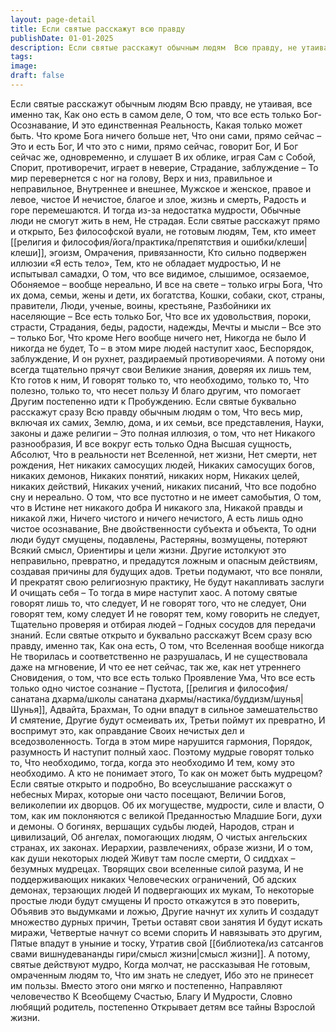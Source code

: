 ```yaml
---
layout: page-detail
title: Если святые расскажут всю правду
publishDate: 01-01-2025
description: Если святые расскажут обычным людям  Всю правду, не утаивая, все именно так,  Как оно есть в самом деле,  О том, что все есть только Бог-Осознавание,  И это единственная Реальность...
tags:
image:
draft: false
---
```

Если святые расскажут обычным людям  Всю правду, не утаивая, все именно так,  Как оно есть в самом деле,  О том, что все есть только Бог-Осознавание,  И это единственная Реальность,  Какая только может быть.  Что кроме Бога ничего больше нет,  Что они сами, прямо сейчас –  Это и есть Бог,  И что это с ними, прямо сейчас, говорит Бог,  И Бог сейчас же, одновременно, и слушает  В их облике, играя Сам с Собой,  Спорит, противоречит, играет в неверие,  Страдание, заблуждение –  То мир перевернется с ног на голову,  Верх и низ, правильное и неправильное,  Внутреннее и внешнее,  Мужское и женское, правое и левое, чистое  И нечистое, благое и злое, жизнь и смерть,  Радость и горе перемешаются.  И тогда из-за недостатка мудрости,  Обычные люди не смогут жить в нем,  Не страдая.  Если святые расскажут прямо и открыто,  Без философской вуали, не готовым людям,  Тем, кто имеет [[религия и философия/йога/практика/препятствия и ошибки/клеши|клеши]], эгоизм,  Омрачения, привязанности,  Кто сильно подвержен иллюзии «Я есть тело»,  Тем, кто не обладает мудростью,  И не испытывал самадхи,  О том, что все видимое, слышимое, осязаемое,  Обоняемое – вообще нереально,  И все на свете – только игры Бога,  Что их дома, семьи, жены и дети, их богатства,  Кошки, собаки, скот, страны, правители,  Люди, ученые, воины, крестьяне,  Разбойники их населяющие –  Все есть только Бог,  Что все их удовольствия, пороки, страсти,  Страдания, беды, радости, надежды,  Мечты и мысли –  Все это – только Бог,  Что кроме Него вообще ничего нет,  Никогда не было  И никогда не будет,  То – в этом мире людей наступит хаос,  Беспорядок, заблуждение,  И он рухнет, раздираемый противоречиями.  А потому они всегда тщательно прячут свои  Великие знания, доверяя их лишь тем,  Кто готов к ним,  И говорят только то, что необходимо, только то,  Что полезно, только то, что несет пользу  И благо другим, что помогает  Другим постепенно идти к Пробуждению.  Если святые буквально расскажут сразу  Всю правду обычным людям о том,  Что весь мир, включая их самих,  Землю, дома, и их семьи, все представления,  Науки, законы и даже религии –  Это полная иллюзия, о том, что нет  Никакого разнообразия,  И все вокруг есть только  Одна Высшая сущность, Абсолют,  Что в реальности нет Вселенной, нет жизни,  Нет смерти, нет рождения,  Нет никаких самосущих людей,  Никаких самосущих богов, никаких демонов,  Никаких понятий, никаких норм,  Никаких целей, никаких действий,  Никаких учений, никаких писаний,  Что все подобно сну и нереально.  О том, что все пустотно и не имеет самобытия,  О том, что в Истине нет никакого добра  И никакого зла,  Никакой правды и никакой лжи,  Ничего чистого и ничего нечистого,  А есть лишь одно чистое осознавание,  Вне двойственности субъекта и объекта,  То одни люди будут смущены, подавлены,  Растеряны, возмущены, потеряют  Всякий смысл,  Ориентиры и цели жизни.  Другие истолкуют это неправильно, превратно, и предадутся ложным и опасным действиям, создавая причины для будущих адов. Третьи подумают, что все поняли,  И прекратят свою религиозную практику,  Не будут накапливать заслуги  И очищать себя –  То тогда в мире наступит хаос.  А потому святые говорят лишь то, что следует,  И не говорят того, что не следует,  Они говорят тем, кому следует  И не говорят тем, кому говорить не следует,  Тщательно проверяя и отбирая людей –  Годных сосудов для передачи знаний.  Если святые открыто и буквально расскажут  Всем сразу всю правду, именно так,  Как она есть,  О том, что Вселенная вообще никогда Не творилась и соответственно не разрушалась,  И не существовала даже на мгновение, И что ее нет сейчас, так же, как нет утреннего  Сновидения, о том, что все есть только  Проявление Ума,  Что все есть только одно чистое сознание – Пустота, [[религия и философия/санатана дхарма/школы санатана дхармы/настика/буддизм/шунья|Шунья]], Адвайта, Брахман,  То одни впадут в сильное замешательство  И смятение,  Другие будут осмеивать их,  Третьи поймут их превратно,  И воспримут это, как оправдание  Своих нечистых дел и вседозволенность.  Тогда в этом мире нарушится гармония,  Порядок, разумность  И наступит полный хаос.  Поэтому мудрые говорят только то,  Что необходимо, тогда, когда это необходимо  И тем, кому это необходимо.  А кто не понимает этого,  То как он может быть мудрецом?  Если святые открыто и подробно,  Во всеуслышание расскажут о небесных  Мирах, которые они часто посещают,  Величии Богов, великолепии их дворцов.  Об их могуществе, мудрости, силе и власти,  О том, как им поклоняются с великой  Преданностью  Младшие Боги, духи и демоны.  О богинях, вершащих судьбы людей,  Народов, стран и цивилизаций,  Об ангелах, помогающих людям,  О чистых ангельских странах, их законах.  Иерархии, развлечениях, образе жизни,  И о том, как души некоторых людей  Живут там после смерти,  О сиддхах – безумных мудрецах.  Творящих свои вселенные силой разума,  И не поддерживающих никаких  Человеческих ограничений,  Об адских демонах, терзающих людей  И подвергающих их мукам,  То некоторые простые люди будут смущены  И просто откажутся в это поверить,  Объявив это выдумками и ложью,  Другие начнут их хулить  И создадут множество дурных причин,  Третьи оставят свои занятия  И будут искать миражи,  Четвертые начнут со всеми спорить  И навязывать это другим,  Пятые впадут в уныние и тоску,  Утратив свой [[библиотека/из сатсангов свами вишнудевананды гири/смысл жизни|смысл жизни]].  А потому, святые действуют мудро,  Когда молчат, не рассказывая  Не готовым, омраченным людям то,  Что им знать не следует,  Ибо это не принесет им пользы.  Вместо этого они мягко и постепенно,  Направляют человечество  К Всеобщему Счастью, Благу  И Мудрости,  Словно любящий родитель, постепенно  Открывает детям все тайны  Взрослой жизни.
